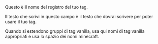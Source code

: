 Questo è il nome del registro del tuo tag.

Il testo che scrivi in questo campo è il testo che dovrai scrivere per poter usare il tuo tag.

Quando si estendono gruppi di tag vanilla, usa qui nomi di tag vanilla appropriati e usa lo spazio dei nomi minecraft.